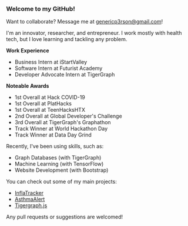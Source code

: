 ### Welcome to my GitHub! 

Want to collaborate? Message me at genericp3rson@gmail.com!

I'm an innovator, researcher, and entrepreneur. I work mostly with health tech, but I love learning and tackling any problem.

__Work Experience__
* Business Intern at iStartValley
* Software Intern at Futurist Academy
* Developer Advocate Intern at TigerGraph

__Noteable Awards__
* 1st Overall at Hack COVID-19
* 1st Overall at PlatHacks
* 1st Overall at TeenHacksHTX
* 2nd Overall at Global Developer's Challenge
* 3rd Overall at TigerGraph's Graphathon
* Track Winner at World Hackathon Day
* Track Winner at Data Day Grind

Recently, I've been using skills, such as:
- Graph Databases (with TigerGraph)
- Machine Learning (with TensorFlow)
- Website Development (with Bootstrap)

You can check out some of my main projects:
- [InflaTracker](https://github.com/GenericP3rson/InflaTracker)
- [AsthmaAlert](https://github.com/GenericP3rson/AsthmaAlert)
- [Tigergraph.js](https://github.com/GenericP3rson/Tigergraph.js)

Any pull requests or suggestions are welcomed!
